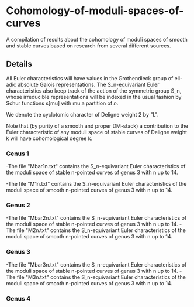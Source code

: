 # Cohomology-of-moduli-spaces-of-curves

A compilation of results about the cohomology of moduli spaces of smooth and stable curves based on research from several different sources. 

## Details

All Euler characteristics will have values in the Grothendieck group of ell-adic absolute Galois representations. The S_n-equivariant Euler characteristics also keep track of the action of the symmetric group S_n, whose irreducible representations will be indexed in the usual fashion by Schur functions s[mu] with mu a partition of $n$. 

We denote the cyclotomic character of Deligne weight 2 by "L". 

Note that (by purity of a smooth and proper DM-stack) a contribution to the Euler characteristic of any moduli space of stable curves of Deligne weight k will have cohomological degree k. 

### Genus 1 

-The file "Mbar1n.txt" contains the S_n-equivariant Euler characteristics of the moduli space of stable n-pointed curves of genus 3 with n up to 14.

-The file "M1n.txt" contains the S_n-equivariant Euler characteristics of the moduli space of smooth n-pointed curves of genus 3 with n up to 14.

### Genus 2

-The file "Mbar2n.txt" contains the S_n-equivariant Euler characteristics of the moduli space of stable n-pointed curves of genus 3 with n up to 14.
-The file "M2n.txt" contains the S_n-equivariant Euler characteristics of the moduli space of smooth n-pointed curves of genus 3 with n up to 14.


### Genus 3

-The file "Mbar3n.txt" contains the S_n-equivariant Euler characteristics of the moduli space of stable n-pointed curves of genus 3 with n up to 14.
-The file "M3n.txt" contains the S_n-equivariant Euler characteristics of the moduli space of smooth n-pointed curves of genus 3 with n up to 14.



### Genus 4



